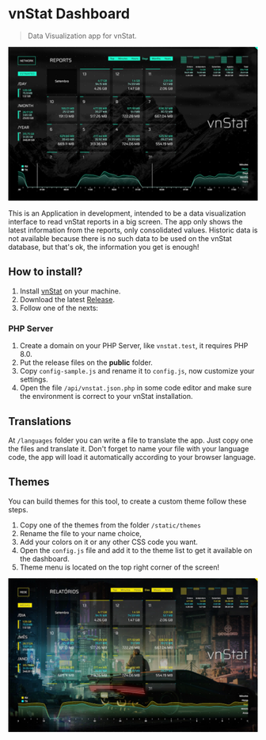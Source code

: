 # vnStat Dashboard

> Data Visualization app for vnStat.

![vnStat Dashboard](https://github.com/edirpedro/vnstat-dashboard/blob/main/public/static/media/screenshot-1.jpg)

This is an Application in development, intended to be a data visualization interface to read vnStat reports in a big screen. The app only shows the latest information from the reports, only consolidated values. Historic data is not available because there is no such data to be used on the vnStat database, but that's ok, the information you get is enough!

## How to install?

1. Install [vnStat](https://github.com/vergoh/vnstat) on your machine.
2. Download the latest [Release](https://github.com/edirpedro/vnstat-dashboard/releases).
3. Follow one of the nexts:

### PHP Server

1. Create a domain on your PHP Server, like `vnstat.test`, it requires PHP 8.0.
2. Put the release files on the **public** folder.
3. Copy `config-sample.js` and rename it to `config.js`, now customize your settings.
4. Open the file `/api/vnstat.json.php` in some code editor and make sure the environment is correct to your vnStat installation.

## Translations

At `/languages` folder you can write a file to translate the app. Just copy one the files and translate it. Don't forget to name your file with your language code, the app will load it automatically according to your browser language.

## Themes

You can build themes for this tool, to create a custom theme follow these steps. 

1. Copy one of the themes from the folder `/static/themes`
2. Rename the file to your name choice,
3. Add your colors on it or any other CSS code you want.
4. Open the `config.js` file and add it to the theme list to get it available on the dashboard.
5. Theme menu is located on the top right corner of the screen!

![vnStat Dashboard](https://github.com/edirpedro/vnstat-dashboard/blob/main/public/static/media/screenshot-2.jpg)